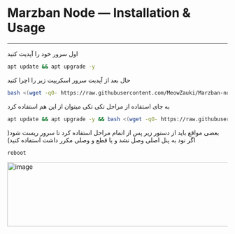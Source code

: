 # Marzban Node — Installation & Usage


---
اول سرور خود را آپدیت کنید 
```sh
apt update && apt upgrade -y
```
حال بعد از آپدیت سرور اسکریپت زیر را اچرا کنید 
```sh
bash <(wget -qO- https://raw.githubusercontent.com/MeowZauki/Marzban-node-one-click/main/node.sh)
```
به جای استفاده از مراحل تکی تکی میتوان از این هم استفاده کرد
```sh
apt update && apt upgrade -y && bash <(wget -qO- https://raw.githubusercontent.com/MeowZauki/Marzban-node-one-click/main/node.sh)
```
بعضی مواقع باید از دستور زیر پس از اتمام مراحل استفاده کرد تا سرور ریست شود( اگر نود به پنل اصلی وصل نشد و یا قطع و وصلی مکرر داشت استفاده کنید)
```sh
reboot
```
<img width="588" height="147" alt="image" src="https://github.com/user-attachments/assets/0f16526b-78ae-4ed1-b41b-eda9038dad8f" />


